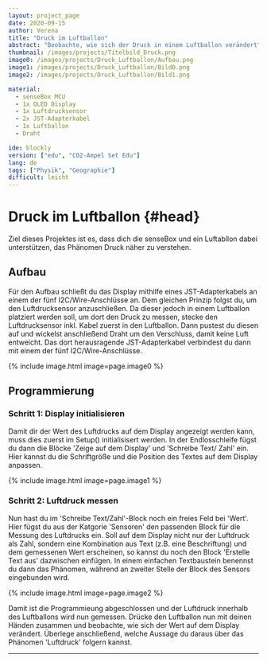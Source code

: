 ```yaml
---
layout: project_page
date: 2020-09-15
author: Verena
title: "Druck im Luftballon"
abstract: "Beobachte, wie sich der Druck in einem Luftballon verändert"
thumbnail: /images/projects/Titelbild_Druck.png
image0: /images/projects/Druck_Luftballon/Aufbau.png
image1: /images/projects/Druck_Luftballon/Bild0.png
image2: /images/projects/Druck_Luftballon/Bild1.png

material:
  - senseBox MCU
  - 1x OLED Display
  - 1x Luftdrucksensor
  - 2x JST-Adapterkabel
  - 1x Luftballon
  - Draht

ide: blockly
version: ["edu", "CO2-Ampel Set Edu"]
lang: de
tags: ["Physik", "Geographie"]
difficult: leicht
---
```


# Druck im Luftballon {#head}

Ziel dieses Projektes ist es, dass dich die senseBox und ein Luftabllon dabei unterstützen, das Phänomen Druck näher zu verstehen.

## Aufbau

Für den Aufbau schließt du das Display mithilfe eines JST-Adapterkabels an einem der fünf I2C/Wire-Anschlüsse an. Dem gleichen Prinzip folgst du, um den Luftdrucksensor anzuschließen. Da dieser jedoch in einem Luftballon platziert werden soll, um dort den Druck zu messen, stecke den Luftdrucksensor inkl. Kabel zuerst in den Luftballon. Dann pustest du diesen auf und wickelst anschließend Draht um den Verschluss, damit keine Luft entweicht. Das dort herausragende JST-Adapterkabel verbindest du dann mit einem der fünf I2C/Wire-Anschlüsse.

{% include image.html image=page.image0 %}

## Programmierung

### Schritt 1: Display initialisieren

Damit dir der Wert des Luftdrucks auf dem Display angezeigt werden kann, muss dies zuerst im Setup() initialisisert werden. In der Endlosschleife fügst du dann die Blöcke 'Zeige auf dem Display' und 'Schreibe Text/ Zahl' ein. Hier kannst du die Schriftgröße und die Position des Textes auf dem Display anpassen.

{% include image.html image=page.image1 %}

### Schritt 2: Luftdruck messen

Nun hast du im 'Schreibe Text/Zahl'-Block noch ein freies Feld bei 'Wert'. Hier fügst du aus der Katgorie 'Sensoren' den passenden Block für die Messung des Luftdrucks ein. Soll auf dem Display nicht nur der Luftdruck als Zahl, sondern eine Kombination aus Text (z.B. eine Beschriftung) und dem gemessenen Wert erscheinen, so kannst du noch den Block 'Erstelle Text aus' dazwischen einfügen. In einem einfachen Textbaustein benennst du dann das Phänomen, während an zweiter Stelle der Block des Sensors eingebunden wird.

{% include image.html image=page.image2 %}

Damit ist die Programmieung abgeschlossen und der Luftdruck innerhalb des Luftballons wird nun gemessen. Drücke den Luftballon nun mit deinen Händen zusammen und beobachte, wie sich der Wert auf dem Display verändert. Überlege anschließend, welche Aussage du daraus über das Phänomen 'Luftdruck' folgern kannst.

---
